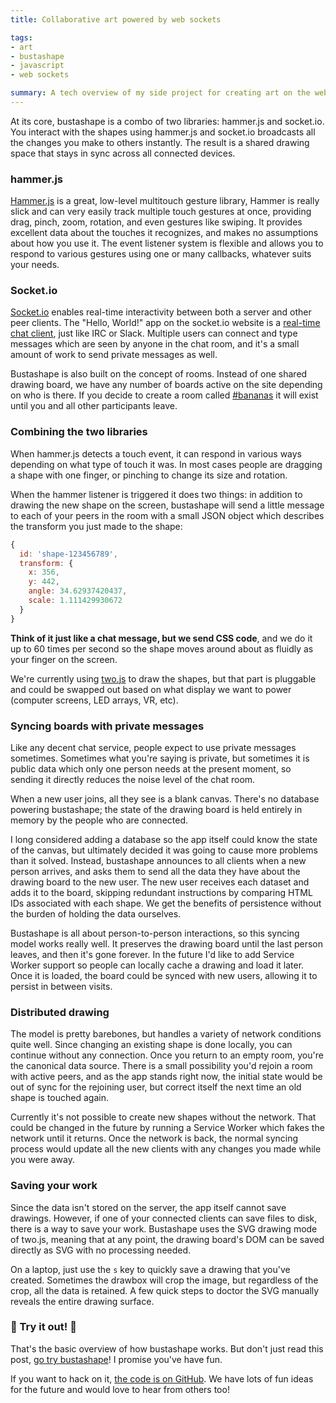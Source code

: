 ```yaml
---
title: Collaborative art powered by web sockets

tags:
- art
- bustashape
- javascript
- web sockets

summary: A tech overview of my side project for creating art on the web.
---
```


At its core, bustashape is a combo of two libraries: hammer.js and socket.io. You interact with the shapes using hammer.js and socket.io broadcasts all the changes you make to others instantly. The result is a shared drawing space that stays in sync across all connected devices.

### hammer.js

[Hammer.js](https://hammerjs.github.io/) is a great, low-level multitouch gesture library, Hammer is really slick and can very easily track multiple touch gestures at once, providing drag, pinch, zoom, rotation, and even gestures like swiping. It provides excellent data about the touches it recognizes, and makes no assumptions about how you use it. The event listener system is flexible and allows you to respond to various gestures using one or many callbacks, whatever suits your needs.

### Socket.io

[Socket.io](http://socket.io/) enables real-time interactivity between both a server and other peer clients. The "Hello, World!" app on the socket.io website is a [real-time chat client](http://socket.io/get-started/chat/), just like IRC or Slack. Multiple users can connect and type messages which are seen by anyone in the chat room, and it's a small amount of work to send private messages as well.

Bustashape is also built on the concept of rooms. Instead of one shared drawing board, we have any number of boards active on the site depending on who is there. If you decide to create a room called [#bananas](http://www.bustashape.com/#bananas) it will exist until you and all other participants leave.

### Combining the two libraries

When hammer.js detects a touch event, it can respond in various ways depending on what type of touch it was. In most cases people are dragging a shape with one finger, or pinching to change its size and rotation.

When the hammer listener is triggered it does two things: in addition to drawing the new shape on the screen, bustashape will send a little message to each of your peers in the room with a small JSON object which describes the transform you just made to the shape:

```js
{
  id: 'shape-123456789',
  transform: {
    x: 356,
    y: 442,
    angle: 34.62937420437,
    scale: 1.111429930672
  }
}
```

**Think of it just like a chat message, but we send CSS code**, and we do it up to 60 times per second so the shape moves around about as fluidly as your finger on the screen.

We're currently using [two.js](https://jonobr1.github.io/two.js/examples/) to draw the shapes, but that part is pluggable and could be swapped out based on what display we want to power (computer screens, LED arrays, VR, etc).

### Syncing boards with private messages

Like any decent chat service, people expect to use private messages sometimes. Sometimes what you're saying is private, but sometimes it is public data which only one person needs at the present moment, so sending it directly reduces the noise level of the chat room.

When a new user joins, all they see is a blank canvas. There's no database powering bustashape; the state of the drawing board is held entirely in memory by the people who are connected.

I long considered adding a database so the app itself could know the state of the canvas, but ultimately decided it was going to cause more problems than it solved. Instead, bustashape announces to all clients when a new person arrives, and asks them to send all the data they have about the drawing board to the new user. The new user receives each dataset and adds it to the board, skipping redundant instructions by comparing HTML IDs associated with each shape. We get the benefits of persistence without the burden of holding the data ourselves.

Bustashape is all about person-to-person interactions, so this syncing model works really well. It preserves the drawing board until the last person leaves, and then it's gone forever. In the future I'd like to add Service Worker support so people can locally cache a drawing and load it later. Once it is loaded, the board could be synced with new users, allowing it to persist in between visits.

### Distributed drawing

The model is pretty barebones, but handles a variety of network conditions quite well. Since changing an existing shape is done locally, you can continue without any connection. Once you return to an empty room, you're the canonical data source. There is a small possibility you'd rejoin a room with active peers, and as the app stands right now, the initial state would be out of sync for the rejoining user, but correct itself the next time an old shape is touched again.

Currently it's not possible to create new shapes without the network. That could be changed in the future by running a Service Worker which fakes the network until it returns. Once the network is back, the normal syncing process would update all the new clients with any changes you made while you were away.

### Saving your work

Since the data isn't stored on the server, the app itself cannot save drawings. However, if one of your connected clients can save files to disk, there is a way to save your work. Bustashape uses the SVG drawing mode of two.js, meaning that at any point, the drawing board's DOM can be saved directly as SVG with no processing needed.

On a laptop, just use the `s` key to quickly save a drawing that you've created. Sometimes the drawbox will crop the image, but regardless of the crop, all the data is retained. A few quick steps to doctor the SVG manually reveals the entire drawing surface.

### 🔷 Try it out! 🔷

That's the basic overview of how bustashape works. But don't just read this post, [go try bustashape](http://www.bustashape.com)! I promise you've have fun.

If you want to hack on it, [the code is on GitHub](https://github.com/rupl/bustashape/). We have lots of fun ideas for the future and would love to hear from others too!
